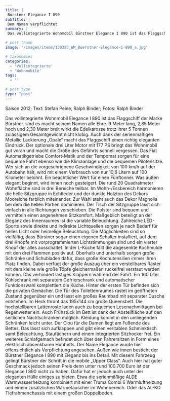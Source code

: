 ```yaml
---
title: |
 Bürstner Elegance I 890
subTitle: |
 Dem Namen verpflichtet
summary: |
 Das vollintegrierte Wohnmobil Bürstner Elegance I 890 ist das Flaggschiff des Kehler Herstellers. Und der Bürstner Elegance I 890 macht seinem Namen alle Ehre. Trotz ihrer 9 Meter Länge und 5 Tonnen zulässigem Gesamtgewicht wirkt die Edelkarosse nicht klobig. Auch dank der serienmäßigen Metallic Lackierung „Opale“ 

# post thumb
image: '/images/items/130323_WM_Buerstner-Elegance-I-890_a.jpg'

# taxonomies
categories: 
  - 'Vollintegrierte'
  - 'Wohnmobile'
tags:
  - ''

# post type
type: "post"
---
```


Saison 2012; Text: Stefan Peine, Ralph Binder; Fotos: Ralph Binder   

 Das vollintegrierte Wohnmobil Elegance I 890 ist das Flaggschiff der Marke Bürstner. Und es macht seinem Namen alle Ehre. 9 Meter lang, 2,85 Meter hoch und 2,30 Meter breit wirkt die Edelkarosse trotz ihrer 5 Tonnen zulässigem Gesamtgewicht nicht klobig. Auch dank der serienmäßigen Metallic Lackierung „Opale“ macht das Flaggschiff einen richtig eleganten Eindruck. Der optionale drei Liter Motor mit 177 PS bringt das Wohnmobil gut voran und macht die Größe des Gefährts schnell vergessen. Das Fiat Automatikgetriebe Comfort-Matik und der Tempomat sorgen für eine bequeme Fahrt ebenso wie die Klimaanlage und die bequemen Pilotensitze. Wer sich an die vorgeschriebene Geschwindigkeit von 100 km/h auf der Autobahn hält, wird mit einem Verbrauch von nur 10,6 Litern auf 100 Kilometer belohnt. Ein beachtlicher Wert für einen Fünftonner. Was außen elegant beginnt, wird innen noch gesteigert. Die rund 20 Quadratmeter Wohnfläche sind in drei Bereiche teilbar. Im Wohn-/Essbereich harmonieren die helle Sitzgruppe in Echtleder und der dunkle Holzton des Dekors Mooreiche farblich miteinander. Zur Wahl steht auch das Dekor Magnolia bei dem die hellen Partien dominieren. Der Tisch der Sitzgruppe lässt sich einfach in alle Richtungen verschieben. Die Polster sind bequem und vermitteln einen angenehmen Sitzkomfort. Maßgeblich beteiligt an der Eleganz des Innenraumes ist die variable Beleuchtung. Zahlreiche LED-Sports sowie direkte und indirekte Lichtquellen sorgen je nach Bedarf für helles Licht oder heimelige Beleuchtung. Die Möglichkeiten sind so vielfältig, dass Bürstner sogar einen eigenen Schalter installiert, auf dem drei Knöpfe mit vorprogrammierten Lichtstimmungen sind und ein vierter Knopf der alles ausschaltet. In der L-Küche fällt die abgesenkte Kochmulde mit den drei Flammen positiv auf. Oberhalb und unterhalb sorgen große Schränke und Schubladen dafür, dass große Kochutensilien immer ihren Platz finden. Dabei verfügt der große Auszug über ein verstellbares Raster mit dem kleine wie große Töpfe gleichermaßen ruckelfrei verstaut werden können. Das verhindert lästiges Klappern während der Fahrt. Ein 160 Liter Kühlschrank mit separatem Gefrierschrank und automatischer Funktionswahl komplettiert die Küche. Hinter der ersten Tür befinden sich die privaten Gemächer. Die Tür des Toilettenraumes rastet im geöffneten Zustand gegenüber ein und lässt ein großes Raumbad mit separater Dusche entstehen. Im Heck thront das 195x144 cm große Queensbett. Die hochstellbaren Lattenroste laden auch zu bequemen Lesenachmittagen bei Regenwetter ein. Auch Frühstück im Bett ist dank der Abstellfläche auf den seitlichen Nachtschränken möglich. Kleidung kommt in den umliegenden Schränken leicht unter. Der Clou für die Damen liegt am Fußende des Bettes. Das lässt sich aufklappen und gibt einen veritablen Schminktisch samt Beleuchtung, Staufächern und einem integrierten Sitzhocker frei. Ein weiteres Schlafgemach befindet sich über den Fahrersitzen in Form eines elektrisch absenkbaren Hubbetts. Der Name Elegance wurde hier offensichtlich als Verpflichtung angesehen. Außen wie innen besticht der Bürstner Elegance I 890 mit Eleganz bis ins Detail. Mit diesem Fahrzeug gelingt Bürstner der Schritt in die mobile „Upper Class“. Auch hier hat guter Geschmack jedoch seinen Preis denn unter rund 100.700 Euro ist der Elegance I 890 nicht zu haben. Dafür hat er jedoch auch unter der eleganten Hülle einiges zu bieten. Etwa die serienmäßige ALDE Warmwasserheizung kombiniert mit einer Truma Combi 6 Warmluftheizung und einem zusätzlichen Wärmetauscher im Wohnbereich. Oder das AL-KO Tiefrahmenchassis mit einem großen Doppelboden.